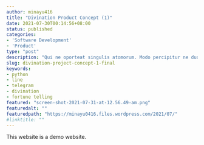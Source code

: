 ```yaml
---
author: minayu416
title: "Divination Product Concept (1)"
date: 2021-07-30T00:14:56+08:00
status: published
categories:
- 'Software Development'
- 'Product'
type: "post"
description: "Qui ne oporteat singulis atomorum. Modo percipitur ne duo. Nam feugait eleifend suavitate ut. Purto offendit qui et, sed ut cibo partiendo contentiones, ei congue imperdiet per. Vim et quando fastidii. Nibh falli cu pro."
slug: divination-project-concept-1-final
keywords:
- python
- line
- telegram
- divination
- fortune telling
featured: "screen-shot-2021-07-31-at-12.56.49-am.png"
featuredalt: ""
featuredpath: "https://minayu0416.files.wordpress.com/2021/07/"
#linktitle: ""
---
```


This website is a demo website.